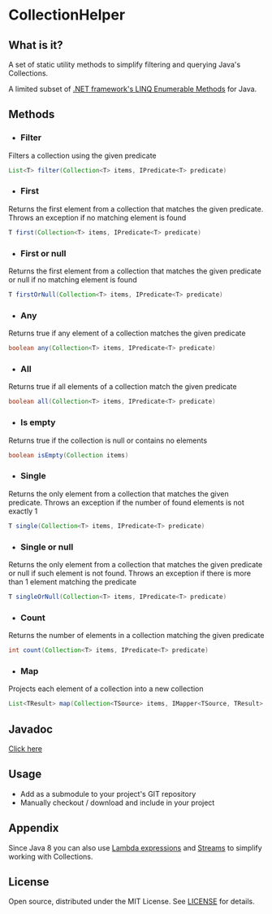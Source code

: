 # CollectionHelper 

## What is it?

A set of static utility methods to simplify filtering and querying Java's Collections.

A limited subset of [.NET framework's LINQ Enumerable Methods](http://msdn.microsoft.com/en-us/library/vstudio/system.linq.enumerable_methods(v=vs.100).aspx) for Java.

## Methods

- ### Filter
Filters a collection using the given predicate
```java
List<T> filter(Collection<T> items, IPredicate<T> predicate)
```

- ### First
Returns the first element from a collection that matches the given predicate.
Throws an exception if no matching element is found
```java
T first(Collection<T> items, IPredicate<T> predicate)
```

- ### First or null
Returns the first element from a collection that matches the given predicate or null if no matching element is found
```java
T firstOrNull(Collection<T> items, IPredicate<T> predicate)
```

- ### Any
Returns true if any element of a collection matches the given predicate
```java
boolean any(Collection<T> items, IPredicate<T> predicate)
```

- ### All
Returns true if all elements of a collection match the given predicate
```java
boolean all(Collection<T> items, IPredicate<T> predicate)
```

- ### Is empty
Returns true if the collection is null or contains no elements
```java
boolean isEmpty(Collection items)
```

- ### Single
Returns the only element from a collection that matches the given predicate. Throws an exception if the number of found elements is not exactly 1
```java
T single(Collection<T> items, IPredicate<T> predicate)
```

- ### Single or null
Returns the only element from a collection that matches the given predicate or null if such element is not found. Throws an exception if there is more than 1 element matching the predicate
```java
T singleOrNull(Collection<T> items, IPredicate<T> predicate)
```

- ### Count
Returns the number of elements in a collection matching the given predicate
```java
int count(Collection<T> items, IPredicate<T> predicate)
```

- ### Map
Projects each element of a collection into a new collection
```java
List<TResult> map(Collection<TSource> items, IMapper<TSource, TResult> mapper)
```

## Javadoc
[Click here](http://simonpercic.github.io/CollectionHelper/javadoc/)

## Usage

- Add as a submodule to your project's GIT repository
- Manually checkout / download and include in your project  

## Appendix

Since Java 8 you can also use [Lambda expressions](http://docs.oracle.com/javase/tutorial/java/javaOO/lambdaexpressions.html) and [Streams](http://docs.oracle.com/javase/tutorial/collections/streams/) to simplify working with Collections.

## License

Open source, distributed under the MIT License. See [LICENSE](https://github.com/simonpercic/CollectionHelper/blob/master/LICENSE) for details.
